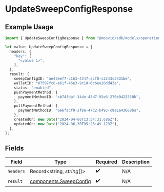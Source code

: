 # UpdateSweepConfigResponse

## Example Usage

```typescript
import { UpdateSweepConfigResponse } from "@moovio/sdk/models/operations";

let value: UpdateSweepConfigResponse = {
  headers: {
    "key": [
      "<value 1>",
    ],
  },
  result: {
    sweepConfigID: "ae43eef7-c163-4347-acf8-c2243c3431be",
    walletID: "87597fc8-e61f-46e3-9c18-6c6ea20dd43e",
    status: "enabled",
    pushPaymentMethod: {
      paymentMethodID: "cb74fdaf-14de-43d7-95e6-270c9422550b",
    },
    pullPaymentMethod: {
      paymentMethodID: "6e6facf0-2f8e-47c2-b493-c9e1a43668ba",
    },
    createdOn: new Date("2024-04-06T13:54:31.686Z"),
    updatedOn: new Date("2024-06-30T05:26:49.123Z"),
  },
};
```

## Fields

| Field                                                            | Type                                                             | Required                                                         | Description                                                      |
| ---------------------------------------------------------------- | ---------------------------------------------------------------- | ---------------------------------------------------------------- | ---------------------------------------------------------------- |
| `headers`                                                        | Record<string, *string*[]>                                       | :heavy_check_mark:                                               | N/A                                                              |
| `result`                                                         | [components.SweepConfig](../../models/components/sweepconfig.md) | :heavy_check_mark:                                               | N/A                                                              |